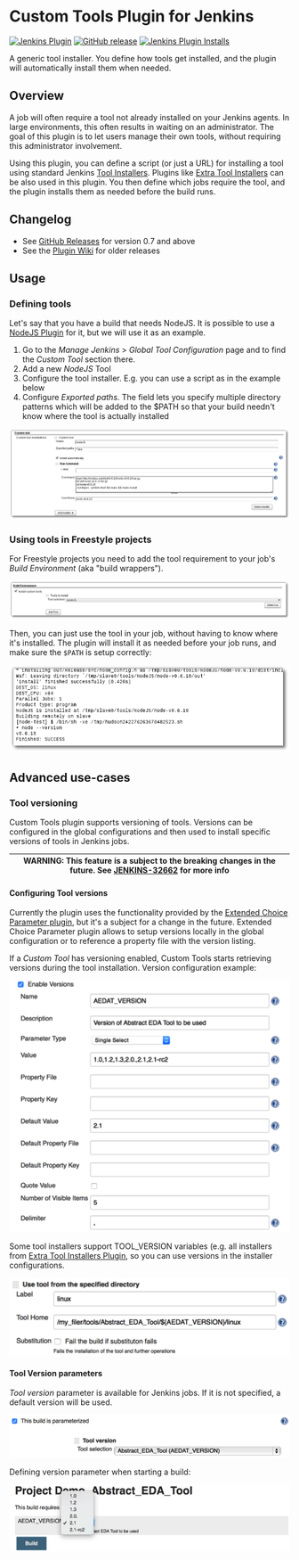 Custom Tools Plugin for Jenkins
==================

[![Jenkins Plugin](https://img.shields.io/jenkins/plugin/v/custom-tools-plugin.svg)](https://plugins.jenkins.io/custom-tools-plugin)
[![GitHub release](https://img.shields.io/github/release/jenkinsci/custom-tools-plugin.svg?label=changelog)](https://github.com/jenkinsci/custom-tools-plugin/releases/latest)
[![Jenkins Plugin Installs](https://img.shields.io/jenkins/plugin/i/custom-tools-plugin.svg?color=blue)](https://plugins.jenkins.io/custom-tools-plugin)

A generic tool installer. You define how tools get installed, and the plugin will automatically install them when needed. 

## Overview 

A job will often require a tool not already installed on your Jenkins agents. 
In large environments, this often results in waiting on an administrator. 
The goal of this plugin is to let users manage their own tools, without requiring this administrator involvement.

Using this plugin, you can define a script (or just a URL) for installing a tool using standard Jenkins [Tool Installers](https://jenkins.io/doc/developer/extensions/jenkins-core/#toolinstaller). 
Plugins like [Extra Tool Installers](https://plugins.jenkins.io/extra-tool-installers) can be also used in this plugin. 
You then define which jobs require the tool, and the plugin installs them as needed before the build runs.

## Changelog

* See [GitHub Releases](https://github.com/jenkinsci/custom-tools-plugin/releases) for version 0.7 and above
* See the [Plugin Wiki](https://wiki.jenkins.io/display/JENKINS/Custom+Tools+Plugin) for older releases

## Usage

### Defining tools

Let's say that you have a build that needs NodeJS. 
It is possible to use a [NodeJS Plugin](https://plugins.jenkins.io/nodejs) for it, but we will use it as an example.

1. Go to the _Manage Jenkins_ > _Global Tool Configuration_ page and to find the _Custom Tool_ section there.
2. Add a new _NodeJS_ Tool
3. Configure the tool installer. E.g. you can use a script as in the example below
4. Configure _Exported paths_. The field lets you specify multiple directory patterns which will be added to the $PATH so that your build needn't know where the tool is actually installed

![Tool Configuration](/docs/images/configure_tool.png)

### Using tools in Freestyle projects

For Freestyle projects you need to add the tool requirement to your job's _Build Environment_ (aka "build wrappers").

![Freestyle Project. Tool Build Wrapper](/docs/images/buildWrapper.png)

Then, you can just use the tool in your job, without having to know where it's installed. 
The plugin will install it as needed before your job runs, and make sure the `$PATH` is setup correctly:

![Freestyle Project. Tool Installation log](/docs/images/installLog.png)

## Advanced use-cases

### Tool versioning

Custom Tools plugin supports versioning of tools.
Versions can be configured in the global configurations and then used to install specific versions of tools in Jenkins jobs.

| WARNING:  This feature is a subject to the breaking changes in the future. See [JENKINS-32662](https://issues.jenkins-ci.org/browse/JENKINS-32662) for more info |
| --- |

#### Configuring Tool versions

Currently the plugin uses the functionality provided by the [Extended Choice Parameter plugin](https://plugins.jenkins.io/extended-choice-parameter), 
but it's a subject for a change in the future. 
Extended Choice Parameter plugin allows to setup versions locally in the global configuration or to reference a property file with the version listing.

If a _Custom Tool_ has versioning enabled, Custom Tools starts retrieving versions during the tool installation.
Version configuration example:

![Tool Version Configuration](/docs/images/versions_Configuration.png)

Some tool installers support TOOL_VERSION variables (e.g. all installers from [Extra Tool Installers Plugin](https://plugins.jenkins.io/extra-tool-installers), so you can use versions in the installer configurations.

![Using Tool Versions in Installers](/docs/images/versions_usageInInstaller.png)

#### Tool Version parameters

_Tool version_ parameter is available for Jenkins jobs. 
If it is not specified, a default version will be used.

![Tool Version Parameter Definition](/docs/images/versions_ParameterDefinition.png)

Defining version parameter when starting a build:

![Tool Version Parameter Usage](/docs/images/versions_Parameter.png)

